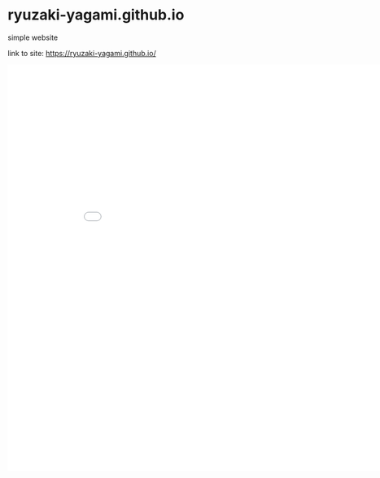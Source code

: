 # ryuzaki-yagami.github.io
simple website

link to site: https://ryuzaki-yagami.github.io/
<iframe width="900" height="800" frameborder="0" scrolling="no" src="//plotly.com/~Sleepyhead/2.embed"></iframe>

